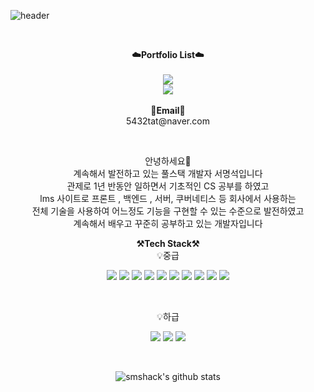 ![header](https://capsule-render.vercel.app/api?type=waving&color=auto&height=300&section=header&text=welcome&fontSize=90&animation=fadeIn&fontAlignY=38&desc=Fullstack%20developer%20서명석%20GitHub%20Profile&descAlignY=51&descAlign=62)

<br>

<p align="center">
    <Strong>☁️Portfolio List☁️</Strong><br><br>
    <a href="https://pgmjun.notion.site/pgmjun/33e788d9f4484f3f84701b5ff92b7f1e](https://northern-breath-ec3.notion.site/a567896700704dcb9c642913a76d6fa6" target="_blank"><img src="https://img.shields.io/badge/Notion-000000?style=flat-square&logo=Notion&logoColor=white"/></a>
    <br>
    <a href="https://hits.seeyoufarm.com"><img src="https://hits.seeyoufarm.com/api/count/incr/badge.svg?url=https%3A%2F%2Fgithub.com%2Fsmshack&count_bg=%2379C83D&title_bg=%23555555&icon=&icon_color=%23E7E7E7&title=hits&edge_flat=false"/></a>
<br><br>
<Strong>📧Email📧</Strong><br>5432tat@naver.com<br>

</p>

<br>
<p align="center">
안녕하세요👐<br>
계속해서 발전하고 있는 풀스택 개발자 서명석입니다<br>
관제로 1년 반동안 일하면서 기초적인 CS 공부를 하였고<br>
lms 사이트로 프론트 , 백엔드 , 서버, 쿠버네티스 등 회사에서 사용하는 <br>
전체 기술을 사용하여 어느정도 기능을 구현할 수 있는 수준으로 발전하였고<br>
계속해서 배우고 꾸준히 공부하고 있는 개발자입니다
</p>

<p align="center">
    <Strong>⚒️Tech Stack⚒️</Strong><br>
    💡중급
</p>
<p align="center" display="inline-block">
  <img src="https://img.shields.io/badge/REACT-61DAFB?style=for-the-badge&logo=REACT&logoColor=white"> 
    <img src="https://img.shields.io/badge/node.js-339933?style=for-the-badge&logo=node.js&logoColor=white">
    <img src="https://img.shields.io/badge/Express-000000?style=for-the-badge&logo=Express&logoColor=white">
    <img src="https://img.shields.io/badge/MongoDB-47A248?style=for-the-badge&logo=MongoDB&logoColor=white">  
    <img src="https://img.shields.io/badge/mysql-4479A1?style=for-the-badge&logo=mysql&logoColor=white">
    <img src="https://img.shields.io/badge/Linux-FCC624?style=for-the-badge&logo=Linux&logoColor=white"> 
    <img src="https://img.shields.io/badge/AWS-232F3E?style=for-the-badge&logo=Amazon AWS&logoColor=white">
    <img src="https://img.shields.io/badge/Docker-2496ED?style=for-the-badge&logo=Docker&logoColor=white">
    <img src="https://img.shields.io/badge/Kubernetes-326CE5?style=for-the-badge&logo=Kubernetes&logoColor=white">
    <img src="https://img.shields.io/badge/Git-F05032?style=for-the-badge&logo=Git&logoColor=white">

</p><br>
<p align="center">
    💡하급
</p>
<p align="center" display="inline-block">
    <img src="https://img.shields.io/badge/HTML5-E34F26?style=for-the-badge&logo=HTML5&logoColor=white">
    <img src="https://img.shields.io/badge/CSS3-1572B6?style=for-the-badge&logo=CSS3&logoColor=white">
    <img src="https://img.shields.io/badge/Python-3776AB?style=for-the-badge&logo=Python&logoColor=white">
</p><br>
<div align=center>

![smshack's github stats](https://github-readme-stats.vercel.app/api?username=smshack&show_icons=true)

